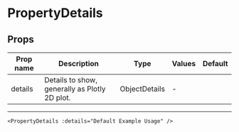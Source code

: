 # PropertyDetails

## Props

| Prop name | Description                                   | Type          | Values | Default |
| --------- | --------------------------------------------- | ------------- | ------ | ------- |
| details   | Details to show, generally as Plotly 2D plot. | ObjectDetails | -      |         |

---

```vue live
<PropertyDetails :details="Default Example Usage" />
```
